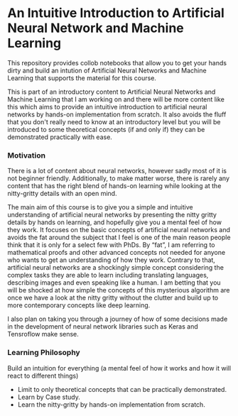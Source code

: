 # An Intuitive Introduction to Artificial Neural Network and Machine Learning

This repository provides collob notebooks that allow you to get your hands dirty and build an intution of Artificial Neural Networks and Machine Learning that supports the material for this course.

This is part of an introductory content to Artificial Neural Networks and Machine Learning that I am working on and there will be more content like this which aims to provide an intuitive introduction to artificial neural networks by hands-on implementation from scratch. It also avoids the fluff that you don't really need to know at an introductory level but you will be introduced to some theoretical concepts (if and only if) they can be demonstrated practically with ease.

### Motivation
There is a lot of content about neural networks, however sadly most of it is not beginner friendly. Additionally, to make matter worse, there is rarely any content that has the right blend of hands-on learning while looking at the nitty-gritty details with an open mind. 

The main aim of this course is to give you a simple and intuitive understanding of artificial neural networks by presenting the nitty gritty details by hands on learning, and hopefully give you a mental feel of how they work. It focuses on the basic concepts of artificial neural networks and avoids the fat around the subject that I feel is one of the main reason people think that it is only for a select few with PhDs. By “fat”, I am referring to mathematical proofs and other advanced concepts not needed for anyone who wants to get an understanding of how they work. Contrary to that, artificial neural networks are a shockingly simple concept considering the complex tasks they are able to learn including translating languages, describing images and even speaking like a human. I am betting that you will be shocked at how simple the concepts of this mysterious algorithm are once we have a look at the nitty gritty without the clutter and build up to more contemporary concepts like deep learning. 

I also plan on taking you through a journey of how of some decisions made in the development of neural network libraries such as Keras and Tensroflow make sense.

### Learning Philosophy
Build an intuition for everything (a mental feel of how it works and how it will react to different things)
* Limit to only theoretical concepts that can be practically demonstrated.
* Learn by Case study.
* Learn the nitty-gritty by hands-on implementation from scratch.



